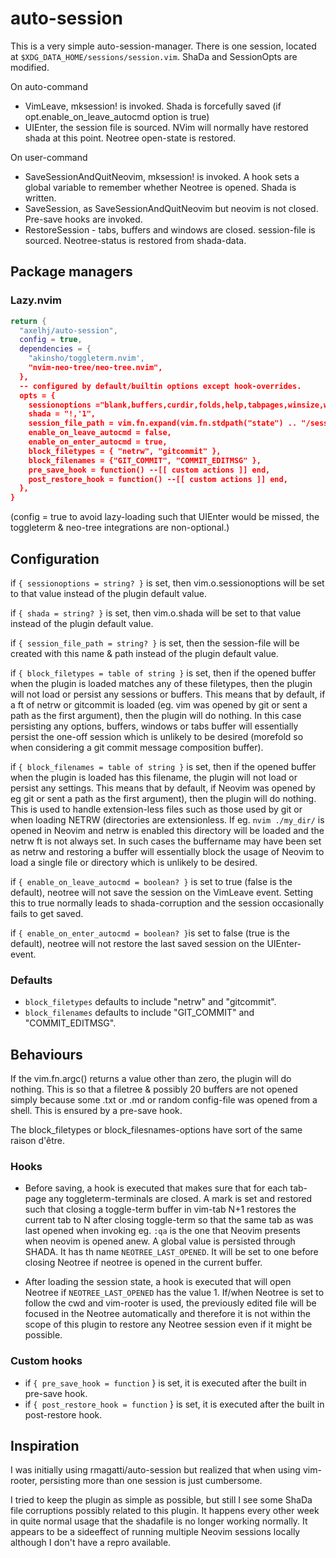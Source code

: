 # auto-session

This is a very simple auto-session-manager. There is one session, located at `$XDG_DATA_HOME/sessions/session.vim`. ShaDa and SessionOpts are modified.

On auto-command
 - VimLeave, mksession! is invoked. Shada is forcefully saved (if opt.enable_on_leave_autocmd option is true)
 - UIEnter, the session file is sourced. NVim will normally have restored shada at this point. Neotree open-state is restored.

On user-command
 - SaveSessionAndQuitNeovim, mksession! is invoked. A hook sets a global variable to remember whether Neotree is opened. Shada is written.
 - SaveSession, as SaveSessionAndQuitNeovim but neovim is not closed. Pre-save hooks are invoked.
 - RestoreSession - tabs, buffers and windows are closed. session-file is sourced. Neotree-status is restored from shada-data.

## Package managers

### Lazy.nvim

```lua
return {
  "axelhj/auto-session",
  config = true,
  dependencies = {
    "akinsho/toggleterm.nvim',
    "nvim-neo-tree/neo-tree.nvim",
  },
  -- configured by default/builtin options except hook-overrides.
  opts = {
    sessionoptions ="blank,buffers,curdir,folds,help,tabpages,winsize,winpos,terminal,localoptions",
    shada = "!,'1",
    session_file_path = vim.fn.expand(vim.fn.stdpath("state") .. "/sessions/session.vim"),
    enable_on_leave_autocmd = false,
    enable_on_enter_autocmd = true,
    block_filetypes = { "netrw", "gitcommit" },
    block_filenames = {"GIT_COMMIT", "COMMIT_EDITMSG" },
    pre_save_hook = function() --[[ custom actions ]] end,
    post_restore_hook = function() --[[ custom actions ]] end,
  },
}
```

(config = true to avoid lazy-loading such that UIEnter would be missed, the toggleterm & neo-tree integrations are non-optional.)

## Configuration

if `{ sessionoptions = string? }` is set, then vim.o.sessionoptions will be set to that value instead of the plugin default value.

if `{ shada = string? }` is set, then vim.o.shada will be set to that value instead of the plugin default value.

if `{ session_file_path = string? }` is set, then the session-file will be created with this name & path instead of the plugin default value.

if `{ block_filetypes = table of string }` is set, then if the opened buffer when the plugin is loaded matches any of these filetypes, then the plugin will not load or persist any sessions or buffers. This means that by default, if a ft of netrw or gitcommit is loaded (eg. vim was opened by git or sent a path as the first argument), then the plugin will do nothing. In this case persisting any options, buffers, windows or tabs buffer will essentially persist the one-off session which is unlikely to be desired (morefold so when considering a git commit message composition buffer).

if `{ block_filenames = table of string }` is set, then if the opened buffer when the plugin is loaded has this filename, the plugin will not load or persist any settings. This means that by default, if Neovim was opened by eg git or sent a path as the first argument), then the plugin will do nothing. This is used to handle extension-less files such as those used by git or when loading NETRW (directories are extensionless. If eg. `nvim ./my_dir/` is opened in Neovim and netrw is enabled this directory will be loaded and the netrw ft is not always set. In such cases the buffername may have been set as netrw and restoring a buffer will essentially block the usage of Neovim to load a single file or directory which is unlikely to be desired.

if `{ enable_on_leave_autocmd = boolean? }` is set to true (false is the default), neotree will not save the session on the VimLeave event. Setting this to true normally leads to shada-corruption and the session occasionally fails to get saved.

if `{ enable_on_enter_autocmd = boolean? }`is set to false (true is the default), neotree will not restore the last saved session on the UIEnter-event.

### Defaults
  - `block_filetypes` defaults to include "netrw" and "gitcommit".
  - `block_filenames` defaults to include "GIT_COMMIT" and "COMMIT_EDITMSG".

## Behaviours

If the vim.fn.argc() returns a value other than zero, the plugin will do nothing. This is so that a filetree & possibly 20 buffers are not opened simply because some .txt or .md or random config-file was opened from a shell. This is ensured by a pre-save hook.

The block_filetypes or block_filesnames-options have sort of the same raison d'être.

### Hooks

- Before saving, a hook is executed that makes sure that for each tab-page any toggleterm-terminals are closed. A mark is set and restored such that closing a toggle-term buffer in vim-tab N+1 restores the current tab to N after closing toggle-term so that the same tab as was last opened when invoking eg. `:qa` is the one that Neovim presents when neovim is opened anew. A global value is persisted through SHADA. It has th name `NEOTREE_LAST_OPENED`. It will be set to one before closing Neotree if neotree is opened in the current buffer.

- After loading the session state, a hook is executed that will open Neotree if `NEOTREE_LAST_OPENED` has the value 1. If/when Neotree is set to follow the cwd and vim-rooter is used, the previously edited file will be focused in the Neotree automatically and therefore it is not within the scope of this plugin to restore any Neotree session even if it might be possible.

### Custom hooks

- if `{ pre_save_hook = function` } is set, it is executed after the built in pre-save hook.
- if `{ post_restore_hook = function` } is set, it is executed after the built in post-restore hook.

## Inspiration

I was initially using rmagatti/auto-session but realized that when using vim-rooter, persisting more than one session is just cumbersome.

I tried to keep the plugin as simple as possible, but still I see some ShaDa file corruptions possibly related to this plugin. It happens every other week in quite normal usage that the shadafile is no longer working normally. It appears to be a sideeffect of running multiple Neovim sessions locally although I don't have a repro available.
